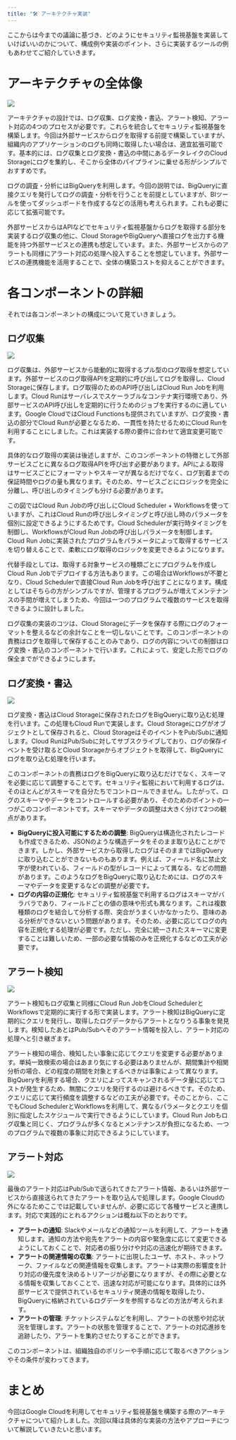 ```yaml
---
title: "🛠️ アーキテクチャ実装"
---
```


ここからは今までの議論に基づき、どのようにセキュリティ監視基盤を実装していけばいいのかについて、構成例や実装のポイント、さらに実装するツールの例もあわせてご紹介していきます。

# アーキテクチャの全体像

![](https://storage.googleapis.com/zenn-user-upload/12485b0a5892-20241117.jpg)

アーキテクチャの設計では、ログ収集、ログ変換・書込、アラート検知、アラート対応の4つのプロセスが必要です。これらを統合してセキュリティ監視基盤を構築します。今回は外部サービスからログを取得する前提で構築していますが、組織内のアプリケーションのログも同時に取得したい場合は、適宜拡張可能です。基本的には、ログ収集とログ変換・書込の中間にあるデータレイクのCloud Storageにログを集約し、そこから全体のパイプラインに乗せる形がシンプルでおすすめです。

ログの調査・分析にはBigQueryを利用します。今回の説明では、BigQueryに直接クエリを発行してログの調査・分析を行うことを前提としていますが、BIツールを使ってダッシュボードを作成するなどの活用も考えられます。これも必要に応じて拡張可能です。

外部サービスからはAPIなどでセキュリティ監視基盤からログを取得する部分を実装するログ収集の他に、Cloud StorageやBigQueryへ直接ログを出力する機能を持つ外部サービスとの連携も想定しています。また、外部サービスからのアラートも同様にアラート対応の処理へ投入することを想定しています。外部サービスの連携機能を活用することで、全体の構築コストを抑えることができます。

# 各コンポーネントの詳細

それでは各コンポーネントの構成について見ていきましょう。

## ログ収集
![](https://storage.googleapis.com/zenn-user-upload/99f7f391abe6-20241117.jpeg)

ログ収集は、外部サービスから能動的に取得するプル型のログ取得を想定しています。外部サービスのログ取得APIを定期的に呼び出してログを取得し、Cloud Storageに保存します。ログ取得のためのAPI呼び出しはCloud Run Jobを利用します。Cloud Runはサーバレスでスケーラブルなコンテナ実行環境であり、外部サービスのAPI呼び出しを定期的に行うためのジョブを実行するのに適しています。Google CloudではCloud Functionsも提供されていますが、ログ変換・書込の部分でCloud Runが必要となるため、一貫性を持たせるためにCloud Runを利用することにしました。これは実装する際の要件に合わせて適宜変更可能です。

具体的なログ取得の実装は後述しますが、このコンポーネントの特徴として外部サービスごとに異なるログ取得APIを呼び出す必要があります。APIによる取得はサービスごとにフォーマットやスキーマが異なるだけでなく、ログ到着までの保証時間やログの量も異なります。そのため、サービスごとにロジックを完全に分離し、呼び出しのタイミングも分ける必要があります。

この図ではCloud Run Jobの呼び出しにCloud Scheduler + Workflowsを使っていますが、これはCloud Runの呼び出しタイミングと呼び出し時のパラメータを個別に設定できるようにするためです。Cloud Schedulerが実行時タイミングを制御し、WorkflowsがCloud Run Jobの呼び出しパラメータを制御します。Cloud Run Jobに実装されたプログラムをパラメータによって取得するサービスを切り替えることで、柔軟にログ取得のロジックを変更できるようになります。

代替手段としては、取得する対象サービスの種類ごとにプログラムを作成しCloud Run Jobでデプロイする方法もあります。この場合はWorkflowsが不要となり、Cloud Schedulerで直接Cloud Run Jobを呼び出すことになります。構成としてはそちらの方がシンプルですが、管理するプログラムが増えてメンテナンスの手間が増えてしまうため、今回は一つのプログラムで複数のサービスを取得できるように設計しました。

ログ収集の実装のコツは、Cloud Storageにデータを保存する際にログのフォーマットを整えるなどの余計なことを一切しないことです。このコンポーネントの責務はログを取得して保存することのみであり、ログの内容についての制御はログ変換・書込のコンポーネントで行います。これによって、安定した形でログの保全までができるようにします。

## ログ変換・書込

![](https://storage.googleapis.com/zenn-user-upload/e27a26d46ab2-20241117.png)

ログ変換・書込はCloud Storageに保存されたログをBigQueryに取り込む処理を行います。この処理もCloud Runで実装します。Cloud Storageにログがオブジェクトとして保存されると、Cloud StorageはそのイベントをPub/Subに通知します。Cloud RunはPub/Subに対してサブスクライブしており、ログの保存イベントを受け取るとCloud Storageからオブジェクトを取得して、BigQueryにログを取り込む処理を行います。

このコンポーネントの責務はログをBigQueryに取り込むだけでなく、スキーマを必要に応じて調整することです。セキュリティ監視において利用するログは、そのほとんどがスキーマを自分たちでコントロールできません。したがって、ログのスキーマやデータをコントロールする必要があり、そのためのポイントの一つがこのコンポーネントです。スキーマやデータの調整は大きく分けて2つの観点があります。

- **BigQueryに投入可能にするための調整**: BigQueryは構造化されたレコードも作成できるため、JSONのような構造データをそのまま取り込むことができます。しかし、外部サービスから取得したログはそのままではBigQueryに取り込むことができないものもあります。例えば、フィールド名に禁止文字が使われている、フィールドの型がレコードによって異なる、などの問題があります。このようなログをBigQueryに取り込むためには、ログのスキーマやデータを変更するなどの調整が必要です。
- **ログの内容の正規化**: セキュリティ監視基盤で利用するログはスキーマがバラバラであり、フィールドごとの値の意味や形式も異なります。これは複数種類のログを結合して分析する際、突合がうまくいかなかったり、意味のある分析ができないという問題があります。そのため、必要に応じてログの内容を正規化する処理が必要です。ただし、完全に統一されたスキーマに変更することは難しいため、一部の必要な情報のみを正規化するなどの工夫が必要です。

## アラート検知

![](https://storage.googleapis.com/zenn-user-upload/0eb296f57e7d-20241117.jpeg)

アラート検知もログ収集と同様にCloud Run JobをCloud SchedulerとWorkflowsで定期的に実行する形で実装します。アラート検知はBigQueryに定期的にクエリを発行し、取得したログデータからアラートとなりうる事象を発見します。検知したあとはPub/Subへそのアラート情報を投入し、アラート対応の処理へと引き継ぎます。

アラート検知の場合、検知したい事象に応じてクエリを変更する必要があります。単純一致検索の場合はあまり気にする必要はありませんが、期間集計や相関分析の場合、どの程度の期間を対象とするべきかは事象によって異なります。BigQueryを利用する場合、クエリによってスキャンされるデータ量に応じてコストが発生するため、無闇にクエリを発行するのは避けるべきです。そのため、クエリに応じて実行頻度を調整するなどの工夫が必要です。そのことから、ここでもCloud SchedulerとWorkflowsを利用して、異なるパラメータとクエリを個別に指定したスケジュールで実行できるようにしています。Cloud Run Jobもログ収集と同じく、プログラムが多くなるとメンテナンスが負担になるため、一つのプログラムで複数の事象に対応できるようにしています。

## アラート対応

![](https://storage.googleapis.com/zenn-user-upload/4fd2a13a9d3d-20241117.jpeg)

最後のアラート対応はPub/Subで送られてきたアラート情報、あるいは外部サービスから直接送られてきたアラートを取り込んで処理します。Google Cloudの外になるためここでは記載していませんが、必要に応じて各種サービスと連携します。対応で実践的にとれるアクションは概ね以下のとおりです。

- **アラートの通知**: Slackやメールなどの通知ツールを利用して、アラートを通知します。通知の方法や宛先をアラートの内容や緊急度に応じて変更できるようにしておくことで、対応者の振り分けや対応の迅速化が期待できます。
- **アラートの関連情報の収集**: アラートに出現したユーザ、ホスト、ネットワーク、ファイルなどの関連情報を収集します。アラートは実際の影響度を計り対応の優先度を決めるトリアージが必要になりますが、その際に必要となる情報を収集しておくことで、迅速な対応が可能になります。具体的には外部サービスで提供されているセキュリティ関連の情報を取得したり、BigQueryに格納されているログデータを参照するなどの方法が考えられます。
- **アラートの管理**: チケットシステムなどを利用し、アラートの状態や対応状況を管理します。アラートの状態を管理することで、アラートの対応進捗を追跡したり、アラートを集約させたりすることができます。

このコンポーネントは、組織独自のポリシーや手順に応じて取るべきアクションやその条件が変わってきます。

# まとめ

今回はGoogle Cloudを利用してセキュリティ監視基盤を構築する際のアーキテクチャについて紹介しました。次回以降は具体的な実装の方法やアプローチについて解説していきたいと思います。